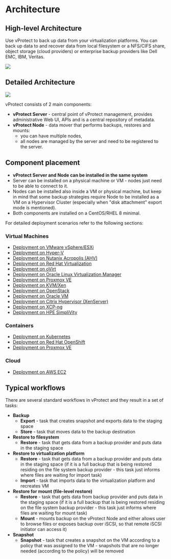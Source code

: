 # Architecture

## High-level Architecture

Use vProtect to back up data from your virtualization platforms. You can back up data to and recover data from local filesystem or a NFS/CIFS share, object storage \(cloud providers\) or enterprise backup providers like Dell EMC, IBM, Veritas.

![](../.gitbook/assets/vprotect-architecture.png)



## Detailed Architecture

![](../.gitbook/assets/vprotect-detailed-architecture.png)



vProtect consists of 2 main components:

* **vProtect Server** - central point of vProtect management, provides administrative Web UI, APIs and is a central repository of metadata.
* **vProtect Node** - data mover that performs backups, restores and mounts:
  * you can have multiple nodes,
  * all nodes are managed by the server and need to be registered to the server.

## Component placement

* **vProtect Server and Node can be installed in the same system** 
* Server can be installed on a physical machine or VM - nodes just need to be able to connect to it.
* Nodes can be installed also inside a VM or physical machine, but keep in mind that some backup strategies require Node to be installed as a VM on a Hypervisor Cluster \(especially when "disk attachment" export mode is mentioned\).
* Both components are installed on a CentOS/RHEL 8 minimal.

For detailed deployment scenarios refer to the following sections:

### Virtual Machines

* [Deployment on VMware vSphere/ESXi](../deployment/protected-platforms/virtual-machines/vmware-vsphere.md)
* [Deployment on Hyper-V](../deployment/protected-platforms/virtual-machines/microsoft-hyper-v.md)
* [Deployment on Nutanix Acropolis \(AHV\)](../deployment/protected-platforms/virtual-machines/nutanix-acropolis-ahv.md)
* [Deployment on Red Hat Virtualization](../deployment/protected-platforms/virtual-machines/red-hat-virtualization.md)
* [Deployment on oVirt](../deployment/protected-platforms/virtual-machines/ovirt.md)
* [Deployment on Oracle Linux Virtualization Manager](../deployment/protected-platforms/virtual-machines/oracle-linux-virtualization-manager.md)
* [Deployment on Proxmox VE ](../deployment/protected-platforms/virtual-machines/proxmox-ve.md)
* [Deployment on KVM/Xen](../deployment/protected-platforms/virtual-machines/kvm-xen.md)
* [Deployment on OpenStack](../deployment/protected-platforms/virtual-machines/openstack.md)
* [Deployment on Oracle VM ](../deployment/protected-platforms/virtual-machines/oracle-vm.md)
* [Deployment on Citrix Hypervisor \(XenServer\)](../deployment/protected-platforms/virtual-machines/citrix-hypervisor-xenserver.md)
* [Deployment on XCP-ng](../deployment/protected-platforms/virtual-machines/xcp-ng.md)
* [Deployment on HPE SimpliVity](../deployment/protected-platforms/virtual-machines/hpe-simplivity.md)

### Containers

* [Deployment on Kubernetes](../deployment/protected-platforms/containers/kubernetes.md)
* [Deployment on Red Hat OpenShift ](../deployment/protected-platforms/containers/red-hat-openshift.md)
* [Deployment on Proxmox VE](../deployment/protected-platforms/containers/proxmox-ve.md)

### Cloud

* [Deployment on AWS EC2](../deployment/protected-platforms/cloud/aws-ec2.md)

## Typical workflows

There are several standard workflows in vProtect and they result in a set of tasks:

* **Backup**
  * **Export** - task that creates snapshot and exports data to the staging space
  * **Store** - task that moves data to the backup destination
* **Restore to filesystem**
  * **Restore** - task that gets data from a backup provider and puts data in the staging space
* **Restore to virtualization platform**
  * **Restore** - task that gets data from a backup provider and puts data in the staging space \(if it is a full backup that is being restored residing on the file system backup provider - this task just informs where files are waiting for import task\)
  * **Import** - task that imports data to the virtualization platform and recreates VM
* **Restore for mount \(file-level restore\)**
  * **Restore** - task that gets data from backup provider and puts data in the staging space \(if it is a full backup that is being restored residing on the file system backup provider - this task just informs where files are waiting for mount task\)
  * **Mount** - mounts backup on the vProtect Node and either allows user to browse files or exposes backup over iSCSI, so that remote iSCSI initiator can access it\)
* **Snapshot**
  * **Snapshot** - task that creates a snapshot on the VM according to a policy that was assigned to the VM - snapshots that are no longer needed \(according to the policy\) will be removed

